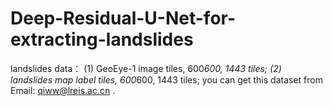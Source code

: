 # Deep-Residual-U-Net-for-extracting-landslides
landslides data：
(1) GeoEye-1 image tiles, 600*600,  1443 tiles;
(2) landslides map label tiles, 600*600, 1443 tiles;
you can get this dataset  from Email: qiww@lreis.ac.cn .
